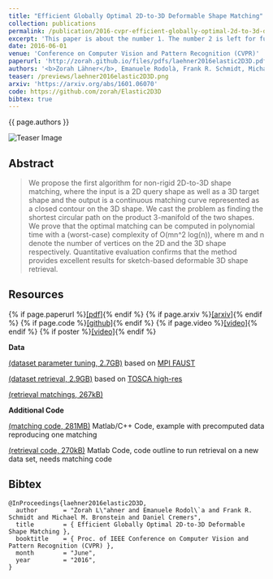 ```yaml
---
title: "Efficient Globally Optimal 2D-to-3D Deformable Shape Matching"
collection: publications
permalink: /publication/2016-cvpr-efficient-globally-optimal-2d-to-3d-deformable-shape-matching
excerpt: 'This paper is about the number 1. The number 2 is left for future work.'
date: 2016-06-01
venue: 'Conference on Computer Vision and Pattern Recognition (CVPR)'
paperurl: 'http://zorah.github.io/files/pdfs/laehner2016elastic2D3D.pdf'
authors: '<b>Zorah Lähner</b>, Emanuele Rodolà, Frank R. Schmidt, Michael M. Bronstein, Daniel Cremers'
teaser: /previews/laehner2016elastic2D3D.png
arxiv: 'https://arxiv.org/abs/1601.06070'
code: https://github.com/zorah/Elastic2D3D
bibtex: true
---
```


{{ page.authors }}

<img class="pub_teaser" src="{{ site.url }}/previews/laehner2016elastic2D3D.png" alt="Teaser Image" title="teaser" />

## Abstract

> We propose the first algorithm for non-rigid 2D-to-3D shape matching, where the input is a 2D query shape as well as a 3D target shape and the output is a continuous matching curve represented as a closed contour on the 3D shape. We cast the problem as finding the shortest circular path on the product 3-manifold of the two shapes. We prove that the optimal matching can be computed in polynomial time with a (worst-case) complexity of O(mn^2 log(n)), where m and n denote the number of vertices on the 2D and the 3D shape respectively. Quantitative evaluation confirms that the method provides excellent results for sketch-based deformable 3D shape retrieval.

## Resources

{% if page.paperurl %}<a href=" {{ page.paperurl }} ">[pdf]</a>{% endif %} {% if page.arxiv %}<a href=" {{ page.arxiv }} ">[arxiv]</a>{% endif %} {% if page.code %}<a href=" {{ page.code }} ">[github]</a>{% endif %} {% if page.video %}<a href=" {{ page.video }} ">[video]</a>{% endif %} {% if poster %}<a href=" {{ page.poster }} ">[video]</a>{% endif %}


**Data**

[(dataset parameter tuning, 2.7GB)](https://www.dropbox.com/s/b8pp46ssbm774pf/faust.zip?dl=0) based on [MPI FAUST](http://faust.is.tue.mpg.de/)

[(dataset retrieval, 2.9GB)](https://www.dropbox.com/s/bfqghkp24gk7ni6/retrieval.zip?dl=0) based on [TOSCA high-res](http://tosca.cs.technion.ac.il/book/resources_data.html)

[(retrieval matchings, 267kB)](https://www.dropbox.com/s/kkd2bfbo42ze6sb/results.zip?dl=0)

**Additional Code**

[(matching code, 281MB)](https://www.dropbox.com/s/gejbfyfnuorerc9/code_Elastic2D3D.zip?dl=0) Matlab/C++ Code, example with precomputed data reproducing one matching

[(retrieval code, 270kB)](https://www.dropbox.com/s/ymcku6c21d93bdp/retrieval_code_2D3D.zip?dl=0) Matlab Code, code outline to run retrieval on a new data set, needs matching code

## Bibtex

    @InProceedings{laehner2016elastic2D3D,
      author       = "Zorah L\"ahner and Emanuele Rodol\`a and Frank R. Schmidt and Michael M. Bronstein and Daniel Cremers",
      title        = { Efficient Globally Optimal 2D-to-3D Deformable Shape Matching },
      booktitle    = { Proc. of IEEE Conference on Computer Vision and Pattern Recognition (CVPR) },
      month        = "June",
      year         = "2016",
    }
